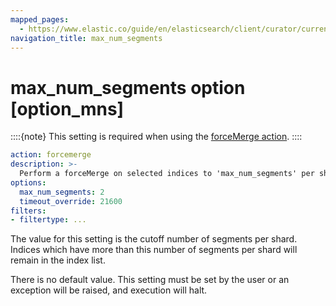 ```yaml
---
mapped_pages:
  - https://www.elastic.co/guide/en/elasticsearch/client/curator/current/option_mns.html
navigation_title: max_num_segments
---
```


# max_num_segments option [option_mns]

::::{note}
This setting is required when using the [forceMerge action](/reference/forcemerge.md).
::::


```yaml
action: forcemerge
description: >-
  Perform a forceMerge on selected indices to 'max_num_segments' per shard
options:
  max_num_segments: 2
  timeout_override: 21600
filters:
- filtertype: ...
```

The value for this setting is the cutoff number of segments per shard.  Indices which have more than this number of segments per shard will remain in the index list.

There is no default value. This setting must be set by the user or an exception will be raised, and execution will halt.

